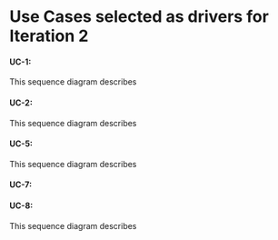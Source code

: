 # Use Cases selected as drivers for Iteration 2

#### UC-1:
This sequence diagram describes

#### UC-2:
This sequence diagram describes

#### UC-5:
This sequence diagram describes

#### UC-7:


#### UC-8:
This sequence diagram describes
